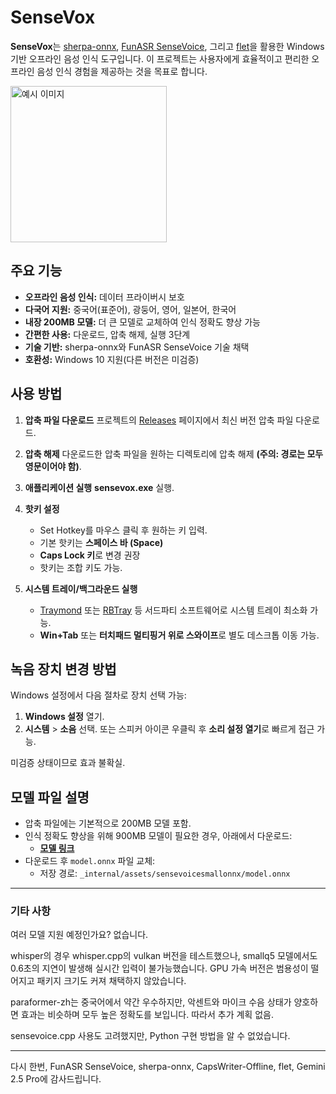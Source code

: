 # SenseVox

**SenseVox**는 [sherpa-onnx](https://github.com/k2-fsa/sherpa-onnx), [FunASR SenseVoice](https://github.com/FunAudioLLM/SenseVoice), 그리고 [flet](https://github.com/flet-dev/flet/)을 활용한 Windows 기반 오프라인 음성 인식 도구입니다. 이 프로젝트는 사용자에게 효율적이고 편리한 오프라인 음성 인식 경험을 제공하는 것을 목표로 합니다.

<img src="https://github.com/user-attachments/assets/84f46047-d144-4cc3-976b-24670f66e463" alt="예시 이미지" width="250"/>

## 주요 기능

- **오프라인 음성 인식:** 데이터 프라이버시 보호
- **다국어 지원:** 중국어(표준어), 광둥어, 영어, 일본어, 한국어
- **내장 200MB 모델:** 더 큰 모델로 교체하여 인식 정확도 향상 가능
- **간편한 사용:** 다운로드, 압축 해제, 실행 3단계
- **기술 기반:** sherpa-onnx와 FunASR SenseVoice 기술 채택
- **호환성:** Windows 10 지원(다른 버전은 미검증)

## 사용 방법

1. **압축 파일 다운로드**
   프로젝트의 [Releases](https://github.com/dapanggougou/sensevox/releases) 페이지에서 최신 버전 압축 파일 다운로드.

2. **압축 해제**
   다운로드한 압축 파일을 원하는 디렉토리에 압축 해제 **(주의: 경로는 모두 영문이어야 함)**.

3. **애플리케이션 실행**
   **sensevox.exe** 실행.

4. **핫키 설정**
   - Set Hotkey를 마우스 클릭 후 원하는 키 입력.
   - 기본 핫키는 **스페이스 바 (Space)**
   - **Caps Lock 키**로 변경 권장
   - 핫키는 조합 키도 가능.

5. **시스템 트레이/백그라운드 실행**
   - [Traymond](https://github.com/fcFn/traymond) 또는 [RBTray](https://sourceforge.net/projects/rbtray/) 등 서드파티 소프트웨어로 시스템 트레이 최소화 가능.
   - **Win+Tab** 또는 **터치패드 멀티핑거 위로 스와이프**로 별도 데스크톱 이동 가능.

## 녹음 장치 변경 방법

Windows 설정에서 다음 절차로 장치 선택 가능:
1. **Windows 설정** 열기.
2. **시스템** > **소음** 선택.
   또는 스피커 아이콘 우클릭 후 **소리 설정 열기**로 빠르게 접근 가능.

미검증 상태이므로 효과 불확실.

## 모델 파일 설명

- 압축 파일에는 기본적으로 200MB 모델 포함.
- 인식 정확도 향상을 위해 900MB 모델이 필요한 경우, 아래에서 다운로드:
  - **[모델 링크](https://github.com/k2-fsa/sherpa-onnx/releases/download/asr-models/sherpa-onnx-sense-voice-zh-en-ja-ko-yue-2024-07-17.tar.bz2)**
- 다운로드 후 `model.onnx` 파일 교체:
  - 저장 경로: `_internal/assets/sensevoicesmallonnx/model.onnx`

---

### 기타 사항
여러 모델 지원 예정인가요? 없습니다.

whisper의 경우 whisper.cpp의 vulkan 버전을 테스트했으나, smallq5 모델에서도 0.6초의 지연이 발생해 실시간 입력이 불가능했습니다. GPU 가속 버전은 범용성이 떨어지고 패키지 크기도 커져 채택하지 않았습니다.

paraformer-zh는 중국어에서 약간 우수하지만, 악센트와 마이크 수음 상태가 양호하면 효과는 비슷하며 모두 높은 정확도를 보입니다. 따라서 추가 계획 없음.

sensevoice.cpp 사용도 고려했지만, Python 구현 방법을 알 수 없었습니다.

---

다시 한번, FunASR SenseVoice, sherpa-onnx, CapsWriter-Offline, flet, Gemini 2.5 Pro에 감사드립니다.